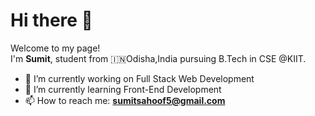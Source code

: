 # Hi there 👋

Welcome to my page!<br>
I'm **Sumit**, student from 🇮🇳Odisha,India pursuing B.Tech in CSE @KIIT.

- 🔭 I’m currently working on Full Stack Web Development
- 🌱 I’m currently learning Front-End Development
- 📫 How to reach me: **sumitsahoof5@gmail.com**

